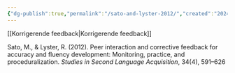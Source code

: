 ```yaml
---
{"dg-publish":true,"permalink":"/sato-and-lyster-2012/","created":"2024-04-18T13:08:57.316+02:00","updated":"2025-04-06T14:16:54.544+02:00"}
---
```


[[Korrigerende feedback\|Korrigerende feedback]]

Sato, M., & Lyster, R. (2012). Peer interaction and corrective feedback for accuracy and fluency development: Monitoring, practice, and proceduralization. _Studies in Second Language Acquisition_, 34(4), 591–626

